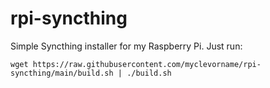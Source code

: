 # rpi-syncthing
Simple Syncthing installer for my Raspberry Pi.
Just run:
```shell
wget https://raw.githubusercontent.com/myclevorname/rpi-syncthing/main/build.sh | ./build.sh
```
